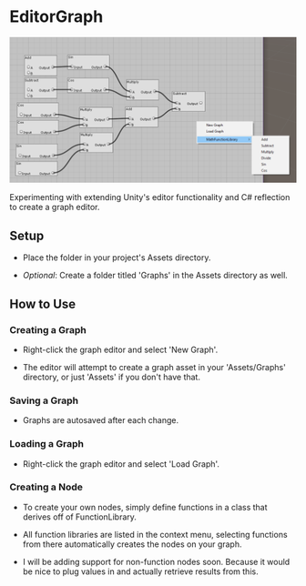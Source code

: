 # EditorGraph #

![EditorGraph Screenshot](https://raw.githubusercontent.com/oshannonlepper/EditorGraph/master/READMEContent/GraphEditor.png)

Experimenting with extending Unity's editor functionality and C# reflection to create a graph editor.

## Setup ##

* Place the folder in your project's Assets directory.

* _Optional_: Create a folder titled 'Graphs' in the Assets directory as well.

## How to Use ##

### Creating a Graph ###

* Right-click the graph editor and select 'New Graph'.

* The editor will attempt to create a graph asset in your 'Assets/Graphs' directory, or just 'Assets' if you don't have that.

### Saving a Graph ###

* Graphs are autosaved after each change.

### Loading a Graph ###

* Right-click the graph editor and select 'Load Graph'.

### Creating a Node ###

* To create your own nodes, simply define functions in a class that derives off of FunctionLibrary.

* All function libraries are listed in the context menu, selecting functions from there automatically creates the nodes on your graph.

* I will be adding support for non-function nodes soon. Because it would be nice to plug values in and actually retrieve results from this.
